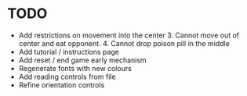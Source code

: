 TODO
====

* Add restrictions on movement into the center
    3. Cannot move out of center and eat opponent.
    4. Cannot drop poison pill in the middle
* Add tutorial / instructions page
* Add reset / end game early mechanism
* Regenerate fonts with new colours
* Add reading controls from file
* Refine orientation controls

